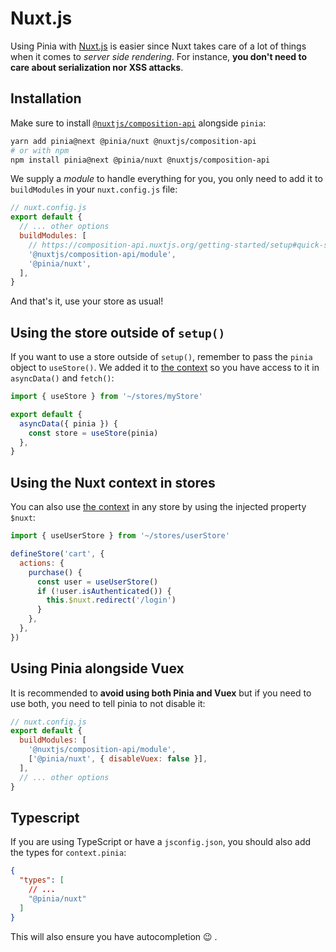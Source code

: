 # Nuxt.js

Using Pinia with [Nuxt.js](https://nuxtjs.org/) is easier since Nuxt takes care of a lot of things when it comes to _server side rendering_. For instance, **you don't need to care about serialization nor XSS attacks**.

## Installation

Make sure to install [`@nuxtjs/composition-api`](https://composition-api.nuxtjs.org/) alongside `pinia`:

```bash
yarn add pinia@next @pinia/nuxt @nuxtjs/composition-api
# or with npm
npm install pinia@next @pinia/nuxt @nuxtjs/composition-api
```

We supply a _module_ to handle everything for you, you only need to add it to `buildModules` in your `nuxt.config.js` file:

```js
// nuxt.config.js
export default {
  // ... other options
  buildModules: [
    // https://composition-api.nuxtjs.org/getting-started/setup#quick-start
    '@nuxtjs/composition-api/module',
    '@pinia/nuxt',
  ],
}
```

And that's it, use your store as usual!

## Using the store outside of `setup()`

If you want to use a store outside of `setup()`, remember to pass the `pinia` object to `useStore()`. We added it to [the context](https://nuxtjs.org/docs/2.x/internals-glossary/context) so you have access to it in `asyncData()` and `fetch()`:

```js
import { useStore } from '~/stores/myStore'

export default {
  asyncData({ pinia }) {
    const store = useStore(pinia)
  },
}
```

## Using the Nuxt context in stores

You can also use [the context](https://nuxtjs.org/docs/2.x/internals-glossary/context) in any store by using the injected property `$nuxt`:

```js
import { useUserStore } from '~/stores/userStore'

defineStore('cart', {
  actions: {
    purchase() {
      const user = useUserStore()
      if (!user.isAuthenticated()) {
        this.$nuxt.redirect('/login')
      }
    },
  },
})
```

## Using Pinia alongside Vuex

It is recommended to **avoid using both Pinia and Vuex** but if you need to use both, you need to tell pinia to not disable it:

```js
// nuxt.config.js
export default {
  buildModules: [
    '@nuxtjs/composition-api/module',
    ['@pinia/nuxt', { disableVuex: false }],
  ],
  // ... other options
}
```

## Typescript

If you are using TypeScript or have a `jsconfig.json`, you should also add the types for `context.pinia`:

```json
{
  "types": [
    // ...
    "@pinia/nuxt"
  ]
}
```

This will also ensure you have autocompletion 😉 .
